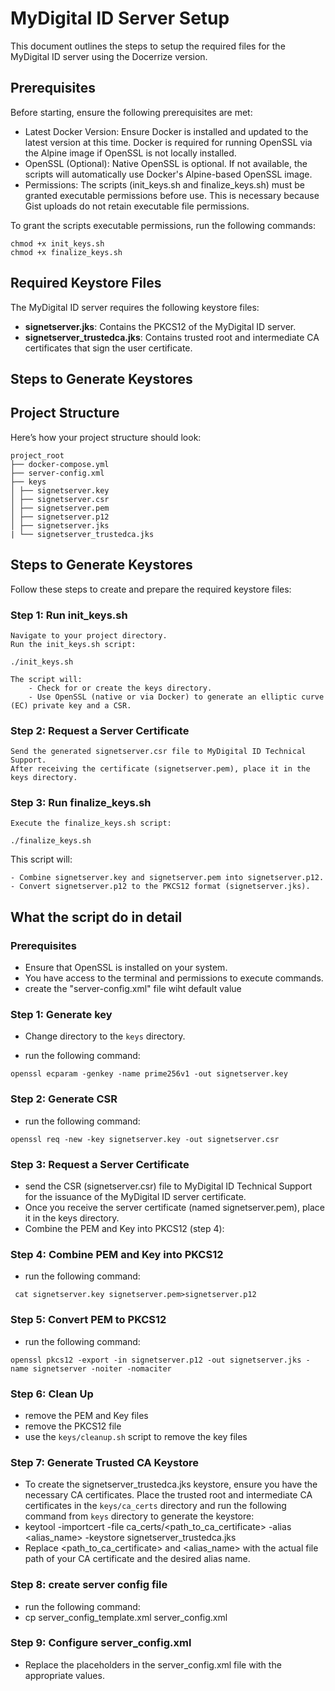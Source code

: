 # MyDigital ID Server Setup

This document outlines the steps to setup the required files for the MyDigital ID server using the Docerrize version.

## Prerequisites

Before starting, ensure the following prerequisites are met:

- Latest Docker Version: Ensure Docker is installed and updated to the latest version at this time. Docker is required for running OpenSSL via the Alpine image if OpenSSL is not locally installed.
- OpenSSL (Optional): Native OpenSSL is optional. If not available, the scripts will automatically use Docker's Alpine-based OpenSSL image.
- Permissions: The scripts (init_keys.sh and finalize_keys.sh) must be granted executable permissions before use. This is necessary because Gist uploads do not retain executable file permissions.

To grant the scripts executable permissions, run the following commands:

```shell
chmod +x init_keys.sh
chmod +x finalize_keys.sh
```

## Required Keystore Files

The MyDigital ID server requires the following keystore files:

- **signetserver.jks**: Contains the PKCS12 of the MyDigital ID server.
- **signetserver_trustedca.jks**: Contains trusted root and intermediate CA certificates that sign the user certificate.

## Steps to Generate Keystores


## Project Structure

Here’s how your project structure should look:

```shell
project_root
├── docker-compose.yml
├── server-config.xml
├── keys
│ ├── signetserver.key 
│ ├── signetserver.csr 
│ ├── signetserver.pem 
│ ├── signetserver.p12 
│ ├── signetserver.jks
| └── signetserver_trustedca.jks
```

## Steps to Generate Keystores

Follow these steps to create and prepare the required keystore files:
### Step 1: Run init_keys.sh

    Navigate to your project directory.
    Run the init_keys.sh script:

```shell
./init_keys.sh
```

    The script will:
        - Check for or create the keys directory.
        - Use OpenSSL (native or via Docker) to generate an elliptic curve (EC) private key and a CSR.

### Step 2: Request a Server Certificate

    Send the generated signetserver.csr file to MyDigital ID Technical Support.
    After receiving the certificate (signetserver.pem), place it in the keys directory.

### Step 3: Run finalize_keys.sh

    Execute the finalize_keys.sh script:

```shell
./finalize_keys.sh
```

This script will:

    - Combine signetserver.key and signetserver.pem into signetserver.p12.
    - Convert signetserver.p12 to the PKCS12 format (signetserver.jks).


## What the script do in detail

### Prerequisites

- Ensure that OpenSSL is installed on your system.
- You have access to the terminal and permissions to execute commands.
- create the "server-config.xml" file wiht default value

### Step 1: Generate key
- Change directory to the `keys` directory.

- run the following command:
```shell
openssl ecparam -genkey -name prime256v1 -out signetserver.key
```

### Step 2: Generate CSR
- run the following command:
```shell
openssl req -new -key signetserver.key -out signetserver.csr
```

### Step 3: Request a Server Certificate
- send the CSR (signetserver.csr) file to MyDigital ID Technical Support for the issuance of the MyDigital ID server certificate.
- Once you receive the server certificate (named signetserver.pem), place it in the keys directory.
- Combine the PEM and Key into PKCS12 (step 4):

### Step 4: Combine PEM and Key into PKCS12
- run the following command:
```shell
 cat signetserver.key signetserver.pem>signetserver.p12
 ```

### Step 5: Convert PEM to PKCS12
- run the following command:
```shell
openssl pkcs12 -export -in signetserver.p12 -out signetserver.jks -name signetserver -noiter -nomaciter
```

### Step 6: Clean Up
- remove the PEM and Key files
- remove the PKCS12 file
- use the `keys/cleanup.sh` script to remove the key files

### Step 7: Generate Trusted CA Keystore
- To create the signetserver_trustedca.jks keystore, ensure you have the necessary CA certificates.
 Place the trusted root and intermediate CA certificates in the `keys/ca_certs` directory and
 run the following command from `keys` directory to generate the keystore:
- keytool -importcert -file ca_certs/<path_to_ca_certificate> -alias <alias_name> -keystore signetserver_trustedca.jks
- Replace <path_to_ca_certificate> and <alias_name> with the actual file path of your CA certificate and the desired alias name.

### Step 8: create server config file
- run the following command:
- cp server_config_template.xml server_config.xml

### Step 9: Configure server_config.xml
- Replace the placeholders in the server_config.xml file with the appropriate values.
